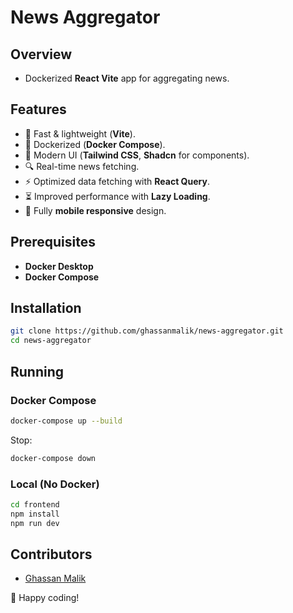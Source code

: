 # News Aggregator

## Overview
- Dockerized **React Vite** app for aggregating news.

## Features
- 🚀 Fast & lightweight (**Vite**).
- 🐳 Dockerized (**Docker Compose**).
- 🎨 Modern UI (**Tailwind CSS**, **Shadcn** for components).
- 🔍 Real-time news fetching.
- ⚡ Optimized data fetching with **React Query**.
- ⏳ Improved performance with **Lazy Loading**.
- 📱 Fully **mobile responsive** design.

## Prerequisites
- **Docker Desktop**
- **Docker Compose**

## Installation
```sh
git clone https://github.com/ghassanmalik/news-aggregator.git
cd news-aggregator
```

## Running
### Docker Compose
```sh
docker-compose up --build
```
Stop:
```sh
docker-compose down
```

### Local (No Docker)
```sh
cd frontend
npm install
npm run dev
```

## Contributors
- [Ghassan Malik](https://github.com/yourusername)

🚀 Happy coding!

